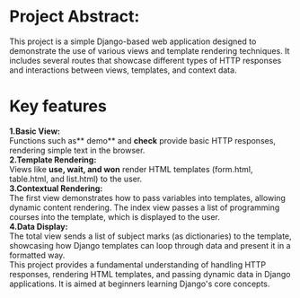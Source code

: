 <h1>Project Abstract:</h1>
  
This project is a simple Django-based web application designed to demonstrate the use of various views and template rendering techniques. It includes several routes that showcase different types of HTTP responses and interactions between views, templates, and context data.<br>

<h1>Key features</h1>

**1.Basic View:** <br>Functions such as** demo** and **check** provide basic HTTP responses, rendering simple text in the browser.<br>
**2.Template Rendering:** <br> Views like **use, wait, and won** render HTML templates (form.html, table.html, and list.html) to the user.<br>
**3.Contextual Rendering:** <br>The first view demonstrates how to pass variables into templates, allowing dynamic content rendering. The index view passes a list of programming courses into the template, which is displayed to the user.<br>
**4.Data Display:** <br> The total view sends a list of subject marks (as dictionaries) to the template, showcasing how Django templates can loop through data and present it in a formatted way.<br>
This project provides a fundamental understanding of handling HTTP responses, rendering HTML templates, and passing dynamic data in Django applications. It is aimed at beginners learning Django's core concepts.
